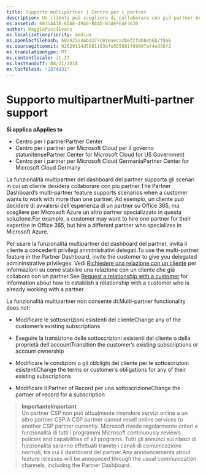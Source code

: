 ```yaml
---
title: Supporto multipartner | Centro per i partner
description: Un cliente può scegliere di collaborare con più partner nel programma Cloud Solution Provider specializzati in servizi diversi.
ms.assetid: 6835AA78-6DAE-4940-844D-B3AEFEAF3630
author: MaggiePucciEvans
ms.localizationpriority: medium
ms.openlocfilehash: 60a925536bd377c010aeca2b8f2f8bbeb6b7f0a6
ms.sourcegitcommit: 92629114d5081103bfe555081f69997af4ed56f2
ms.translationtype: MT
ms.contentlocale: it-IT
ms.lasthandoff: 08/31/2018
ms.locfileid: "2874831"
---
```

# <a name="multi-partner-support"></a><span data-ttu-id="7e8b2-103">Supporto multipartner</span><span class="sxs-lookup"><span data-stu-id="7e8b2-103">Multi-partner support</span></span>

**<span data-ttu-id="7e8b2-104">Si applica a</span><span class="sxs-lookup"><span data-stu-id="7e8b2-104">Applies to</span></span>**

-  <span data-ttu-id="7e8b2-105">Centro per i partner</span><span class="sxs-lookup"><span data-stu-id="7e8b2-105">Partner Center</span></span>
-  <span data-ttu-id="7e8b2-106">Centro per i partner per Microsoft Cloud per il governo statunitense</span><span class="sxs-lookup"><span data-stu-id="7e8b2-106">Partner Center for Microsoft Cloud for US Government</span></span>
-  <span data-ttu-id="7e8b2-107">Centro per i partner per Microsoft Cloud Germania</span><span class="sxs-lookup"><span data-stu-id="7e8b2-107">Partner Center for Microsoft Cloud Germany</span></span>

<span data-ttu-id="7e8b2-108">La funzionalità multipartner del dashboard del partner supporta gli scenari in cui un cliente desidera collaborare con più partner.</span><span class="sxs-lookup"><span data-stu-id="7e8b2-108">The Partner Dashboard’s multi-partner feature supports scenarios when a customer wants to work with more than one partner.</span></span> <span data-ttu-id="7e8b2-109">Ad esempio, un cliente può decidere di avvalersi dell'esperienza di un partner su Office 365, ma scegliere per Microsoft Azure un altro partner specializzato in questa soluzione.</span><span class="sxs-lookup"><span data-stu-id="7e8b2-109">For example, a customer may want to hire one partner for their expertise in Office 365, but hire a different partner who specializes in Microsoft Azure.</span></span>

<span data-ttu-id="7e8b2-110">Per usare la funzionalità multipartner del dashboard del partner, invita il cliente a concederti privilegi amministrativi delegati.</span><span class="sxs-lookup"><span data-stu-id="7e8b2-110">To use the multi-partner feature in the Partner Dashboard, invite the customer to give you delegated admininstrative privileges.</span></span> <span data-ttu-id="7e8b2-111">Vedi [Richiedere una relazione con un cliente](request-a-relationship-with-a-customer.md) per informazioni su come stabilire una relazione con un cliente che già collabora con un partner.</span><span class="sxs-lookup"><span data-stu-id="7e8b2-111">See [Request a relationship with a customer](request-a-relationship-with-a-customer.md) for information about how to establish a relationship with a customer who is already working with a partner.</span></span>

<span data-ttu-id="7e8b2-112">La funzionalità multipartner non consente di:</span><span class="sxs-lookup"><span data-stu-id="7e8b2-112">Multi-partner functionality does not:</span></span>

-   <span data-ttu-id="7e8b2-113">Modificare le sottoscrizioni esistenti del cliente</span><span class="sxs-lookup"><span data-stu-id="7e8b2-113">Change any of the customer’s existing subscriptions</span></span>

-   <span data-ttu-id="7e8b2-114">Eseguire la transizione delle sottoscrizioni esistenti del cliente o della proprietà dell'account</span><span class="sxs-lookup"><span data-stu-id="7e8b2-114">Transition the customer’s existing subscriptions or account ownership</span></span>

-   <span data-ttu-id="7e8b2-115">Modificare le condizioni o gli obblighi del cliente per le sottoscrizioni esistenti</span><span class="sxs-lookup"><span data-stu-id="7e8b2-115">Change the terms or customer’s obligations for any of their existing subscriptions</span></span>

-   <span data-ttu-id="7e8b2-116">Modificare il Partner of Record per una sottoscrizione</span><span class="sxs-lookup"><span data-stu-id="7e8b2-116">Change the partner of record for a subscription</span></span>

>**<span data-ttu-id="7e8b2-117">Importante</span><span class="sxs-lookup"><span data-stu-id="7e8b2-117">Important</span></span>**<br>
<span data-ttu-id="7e8b2-118">Un partner CSP non può attualmente rivendere servizi online a un altro partner CSP.</span><span class="sxs-lookup"><span data-stu-id="7e8b2-118">A CSP partner cannot resell online services to another CSP partner currently.</span></span> <span data-ttu-id="7e8b2-119">Microsoft rivede regolarmente criteri e funzionalità di tutti i programmi.</span><span class="sxs-lookup"><span data-stu-id="7e8b2-119">Microsoft continuously reviews policies and capabilities of all programs.</span></span> <span data-ttu-id="7e8b2-120">Tutti gli annunci sui rilasci di funzionalità saranno effettuati tramite i canali di comunicazione normali, tra cui il dashboard del partner.</span><span class="sxs-lookup"><span data-stu-id="7e8b2-120">Any announcements about feature releases will be announced through the usual communication channels, including the Partner Dashboard.</span></span>  

 






